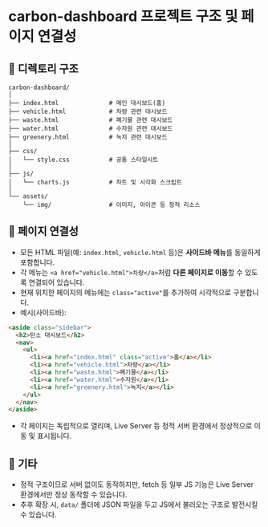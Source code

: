 # carbon-dashboard 프로젝트 구조 및 페이지 연결성

## 📁 디렉토리 구조

```
carbon-dashboard/
│
├── index.html              # 메인 대시보드(홈)
├── vehicle.html            # 차량 관련 대시보드
├── waste.html              # 폐기물 관련 대시보드
├── water.html              # 수자원 관련 대시보드
├── greenery.html           # 녹지 관련 대시보드
│
├── css/
│   └── style.css           # 공통 스타일시트
│
├── js/
│   └── charts.js           # 차트 및 시각화 스크립트
│
└── assets/
    └── img/                # 이미지, 아이콘 등 정적 리소스
```

## 🔗 페이지 연결성
- 모든 HTML 파일(예: `index.html`, `vehicle.html` 등)은 **사이드바 메뉴**를 동일하게 포함합니다.
- 각 메뉴는 `<a href="vehicle.html">차량</a>`처럼 **다른 페이지로 이동**할 수 있도록 연결되어 있습니다.
- 현재 위치한 페이지의 메뉴에는 `class="active"`를 추가하여 시각적으로 구분합니다.
- 예시(사이드바):

```html
<aside class="sidebar">
  <h2>탄소 대시보드</h2>
  <nav>
    <ul>
      <li><a href="index.html" class="active">홈</a></li>
      <li><a href="vehicle.html">차량</a></li>
      <li><a href="waste.html">폐기물</a></li>
      <li><a href="water.html">수자원</a></li>
      <li><a href="greenery.html">녹지</a></li>
    </ul>
  </nav>
</aside>
```

- 각 페이지는 독립적으로 열리며, Live Server 등 정적 서버 환경에서 정상적으로 이동 및 표시됩니다.

## 📝 기타
- 정적 구조이므로 서버 없이도 동작하지만, fetch 등 일부 JS 기능은 Live Server 환경에서만 정상 동작할 수 있습니다.
- 추후 확장 시, `data/` 폴더에 JSON 파일을 두고 JS에서 불러오는 구조로 발전시킬 수 있습니다. 